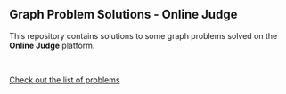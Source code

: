 ## Graph Problem Solutions - Online Judge

This repository contains solutions to some graph problems solved on the **Online Judge** platform.

<br/>

[Check out the list of problems](<https://uhunt.onlinejudge.org/id/1306436>)
